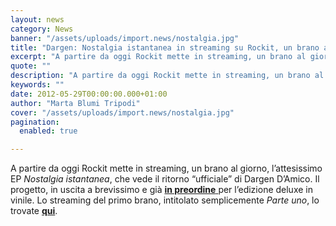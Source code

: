 ```yaml
---
layout: news
category: News
banner: "/assets/uploads/import.news/nostalgia.jpg"
title: "Dargen: Nostalgia istantanea in streaming su Rockit, un brano al giorno"
excerpt: "A partire da oggi Rockit mette in streaming, un brano al giorno, l’attesissimo EP Nostalgia istantanea, che vede il ritorno “ufficiale” di Dargen D’Amico. Il progetto, in uscita a brevissimo e già in preordine per l’edizione deluxe  in vinile. Lo streaming del primo brano, intitolato semplicemente  Parte uno, lo trovate qui"
quote: ""
description: "A partire da oggi Rockit mette in streaming, un brano al giorno, l’attesissimo EP Nostalgia istantanea, che vede il ritorno “ufficiale” di Dargen D’Amico. Il progetto, in uscita a brevissimo e già in preordine per l’edizione deluxe  in vinile. Lo streaming del primo brano, intitolato semplicemente  Parte uno, lo trovate qui"
keywords: ""
date: 2012-05-29T00:00:00.000+01:00
author: "Marta Blumi Tripodi"
cover: "/assets/uploads/import.news/nostalgia.jpg"
pagination:
  enabled: true

---
```


A partire da oggi Rockit mette in streaming, un brano al giorno, l’attesissimo EP _Nostalgia istantanea_, che vede il ritorno “ufficiale” di Dargen D’Amico. Il progetto, in uscita a brevissimo e già [**in preordine** ](http://store.merch-attack.com/ecommerce/band/dargen-damico/ "http://store.merch-attack.com/ecommerce/band/dargen-damico/")per l’edizione deluxe in vinile. Lo streaming del primo brano, intitolato semplicemente _Parte uno_, lo trovate **[qui](http://www.rockit.it/dargendamico/album/nostalgia-istantanea/19652 "http://www.rockit.it/dargendamico/album/nostalgia-istantanea/19652")**.